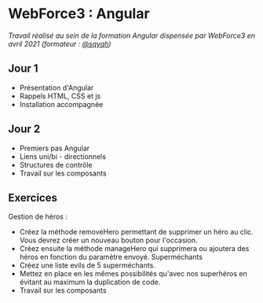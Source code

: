 # WebForce3 : Angular

*Travail réalisé au sein de la formation Angular dispensée par WebForce3 en avril 2021 (formateur : [@sqyqh](https://github.com/sqyqh))*

## Jour 1
- Présentation d'Angular
- Rappels HTML, CSS et js
- Installation accompagnée

## Jour 2
- Premiers pas Angular
- Liens uni/bi - directionnels
- Structures de contrôle
- Travail sur les composants

## Exercices
Gestion de héros :
- Créez la méthode removeHero permettant de supprimer un héro au clic. Vous devrez créer un nouveau bouton pour l'occasion.
- Créez ensuite la méthode manageHero qui supprimera ou ajoutera des héros en fonction du paramètre envoyé.
Superméchants
- Créez une liste evils de 5 superméchants.
- Mettez en place en les mêmes possibilités qu'avec nos superhéros en évitant au maximum la duplication de code.
- Travail sur les composants
